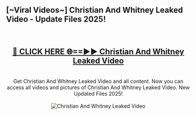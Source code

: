 <h2>[~Viral Videos~] Christian And Whitney Leaked Video - Update Files 2025!</h2>
<br>
<div align="center">
<h2><a href="https://betterlinks.top/A2PfLJ" rel="nofollow">🔴 CLICK HERE 🌐==►► Christian And Whitney Leaked Video</a></h2>
<br>
Get Christian And Whitney Leaked Video and all content. Now you can access all videos and pictures of Christian And Whitney Leaked Video. New Updated Files 2025!
<br>
<br>
<a href="https://betterlinks.top/A2PfLJ" rel="nofollow" data-target="animated-image.originalLink"><img src="https://i.ibb.co.com/WyWwxjT/player-gif2.gif" alt="Christian And Whitney Leaked Video" style="max-width: 100%; display: inline-block;" data-target="animated-image.originalImage"></a>
</div>
<br>
